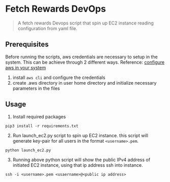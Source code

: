 # Fetch Rewards DevOps
> A fetch rewards Devops script that spin up EC2 instance reading configuration from yaml file.
## Prerequisites
Before running the scripts, aws credentials are necessary to setup in the system.
This can be achieve through 2 different ways.
Reference: [configure aws in your system](https://docs.aws.amazon.com/cli/latest/userguide/cli-configure-files.html)
1. install ```aws cli``` and configure the credentials
2. create .aws directory in user home directory and initialize necessary parameters in the files 
## Usage
1. Install required packages
```
pip3 install -r requirements.txt
```
2. Run launch_ec2.py script to spin up EC2 instance. this script will generate key-pair for all users in the format ```<username>.pem```. 
```
python launch_ec2.py
```
3. Running above python script will show the public IPv4 address of initiated EC2 instance, using that ip address ssh into instance.
```
ssh -i <username>.pem <usaername>@<public ip address>
```
